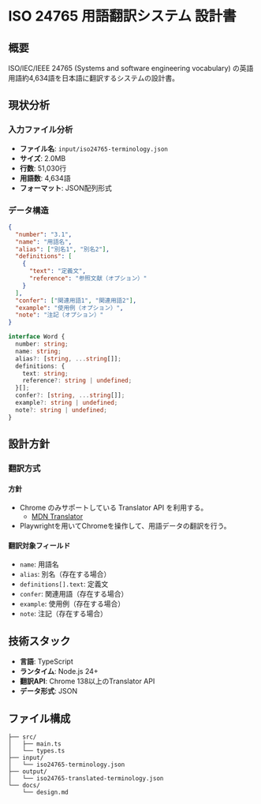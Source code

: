 # ISO 24765 用語翻訳システム 設計書

## 概要

ISO/IEC/IEEE 24765 (Systems and software engineering vocabulary) の英語用語約4,634語を日本語に翻訳するシステムの設計書。

## 現状分析

### 入力ファイル分析

- **ファイル名**: `input/iso24765-terminology.json`
- **サイズ**: 2.0MB
- **行数**: 51,030行
- **用語数**: 4,634語
- **フォーマット**: JSON配列形式

### データ構造

```json
{
  "number": "3.1",
  "name": "用語名",
  "alias": ["別名1", "別名2"],
  "definitions": [
    {
      "text": "定義文",
      "reference": "参照文献（オプション）"
    }
  ],
  "confer": ["関連用語1", "関連用語2"],
  "example": "使用例（オプション）",
  "note": "注記（オプション）"
}
```

```typescript
interface Word {
  number: string;
  name: string;
  alias?: [string, ...string[]];
  definitions: {
    text: string;
    reference?: string | undefined;
  }[];
  confer?: [string, ...string[]];
  example?: string | undefined;
  note?: string | undefined;
}
```

## 設計方針

### 翻訳方式

#### 方針

- Chrome のみサポートしている Translator API を利用する。
  - [MDN Translator](https://developer.mozilla.org/en-US/docs/Web/API/Translator)
- Playwrightを用いてChromeを操作して、用語データの翻訳を行う。

#### 翻訳対象フィールド

- `name`: 用語名
- `alias`: 別名（存在する場合）
- `definitions[].text`: 定義文
- `confer`: 関連用語（存在する場合）
- `example`: 使用例（存在する場合）
- `note`: 注記（存在する場合）

## 技術スタック

- **言語**: TypeScript
- **ランタイム**: Node.js 24+
- **翻訳API**: Chrome 138以上のTranslator API
- **データ形式**: JSON

## ファイル構成

```
├── src/
│   ├── main.ts
│   └── types.ts
├── input/
│   └── iso24765-terminology.json
├── output/
│   └── iso24765-translated-terminology.json
└── docs/
    └── design.md
```
